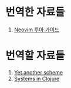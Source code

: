 # 번역한 자료들
1. [Neovim 루아 가이드](./nvim-lua-guide-kr.md)

# 번역할 자료들
1. [Yet another scheme](https://www.shido.info/lisp/idx_scm_e.html)
2. [Systems in Clojure](https://grishaev.me/en/clj-book-systems/#more-details-on-systems)


